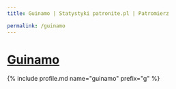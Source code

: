 ```yaml
---
title: Guinamo | Statystyki patronite.pl | Patromierz

permalink: /guinamo
---
```


# [Guinamo](https://patronite.pl/guinamo)

{% include profile.md name="guinamo" prefix="g" %}
